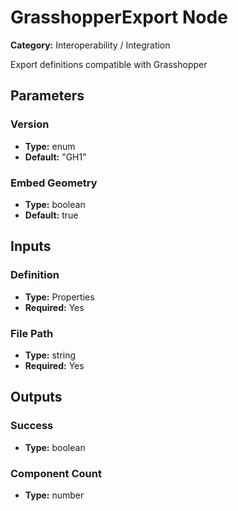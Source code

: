 
# GrasshopperExport Node

**Category:** Interoperability / Integration

Export definitions compatible with Grasshopper

## Parameters


### Version
- **Type:** enum
- **Default:** "GH1"





### Embed Geometry
- **Type:** boolean
- **Default:** true





## Inputs


### Definition
- **Type:** Properties
- **Required:** Yes



### File Path
- **Type:** string
- **Required:** Yes



## Outputs


### Success
- **Type:** boolean



### Component Count
- **Type:** number





